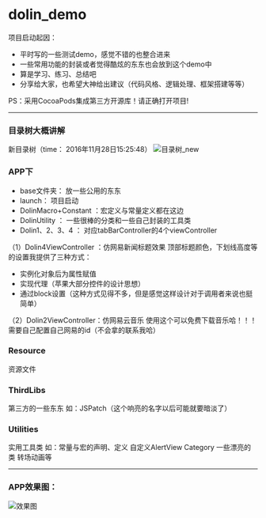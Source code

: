 # dolin_demo
项目启动起因：
* 平时写的一些测试demo，感觉不错的也整合进来
* 一些常用功能的封装或者觉得酷炫的东东也会放到这个demo中
* 算是学习、练习、总结吧
* 分享给大家，也希望大神给出建议（代码风格、逻辑处理、框架搭建等等）

 PS：采用CocoaPods集成第三方开源库！请正确打开项目!

***

### 目录树大概讲解
新目录树（time： 2016年11月28日15:25:48）
![目录树_new](https://github.com/liaoshaolim/dolin_demo/raw/master/Screen/project_tree_new.png)
### APP下
* base文件夹：               放一些公用的东东
* launch：                      项目启动
* DolinMacro+Constant ：宏定义与常量定义都在这边
* DolinUtility ：                 一些很棒的分类和一些自己封装的工具类
* Dolin1、2、3、4    ：     对应tabBarController的4个viewController

（1）Dolin4ViewController ：仿网易新闻标题效果
顶部标题颜色，下划线高度等的设置我提供了三种方式：
* 实例化对象后为属性赋值
* 实现代理（苹果大部分控件的设计思想）
* 通过block设置（这种方式见得不多，但是感觉这样设计对于调用者来说也挺简单）

（2）Dolin2ViewController：仿网易云音乐
使用这个可以免费下载音乐哈！！！
需要自己配置自己网易的id（不会拿的联系我哈）

### Resource
资源文件

### ThirdLibs
第三方的一些东东
如：JSPatch（这个响亮的名字以后可能就要暗淡了）

### Utilities
实用工具类
如：常量与宏的声明、定义
   自定义AlertView
   Category
   一些漂亮的类
   转场动画等

***
### APP效果图：
![效果图](https://github.com/liaoshaolim/dolin_demo/raw/master/Screen/dolin_demo.gif)
